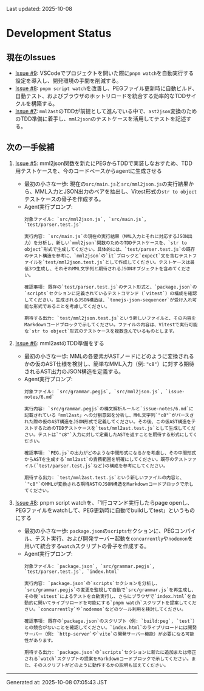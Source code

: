 Last updated: 2025-10-08

# Development Status

## 現在のIssues
- [Issue #9](../issue-notes/9.md): VSCodeでプロジェクトを開いた際に`pnpm watch`を自動実行する設定を導入し、開発環境の手間を削減する。
- [Issue #8](../issue-notes/8.md): `pnpm script watch`を改善し、PEGファイル更新時に自動ビルド、自動テスト、およびブラウザのホットリロードを統合する効率的なTDDサイクルを構築する。
- [Issue #7](../issue-notes/7.md): `mml2ast`のTDDが前提として進んでいる中で、`ast2json`変換のためのTDD準備に着手し、`mml2json`のテストケースを活用してテストを記述する。

## 次の一手候補
1. [Issue #5](../issue-notes/5.md): mml2json関数を新たにPEGからTDDで実装しなおすため、TDD用テストケースを、今のコードベースからagentに生成させる
   - 最初の小さな一歩: 現在の`src/main.js`と`src/mml2json.js`の実行結果から、MML入力とJSON出力のペアを抽出し、Vitest形式の`str to object`テストケースの骨子を作成する。
   - Agent実行プロンプ:
     ```
     対象ファイル: `src/mml2json.js`, `src/main.js`, `test/parser.test.js`

     実行内容: `src/main.js`の現在の実行結果（MML入力とそれに対応するJSON出力）を分析し、新しい`mml2json`関数のためのTDDテストケースを、`str to object`形式で生成してください。具体的には、`test/parser.test.js`の既存のテスト構造を参考に、`mml2json`の`it`ブロックと`expect`文を含むテストファイルを`test/mml2json.test.js`として作成してください。テストケースは最低3つ生成し、それぞれMML文字列と期待されるJSONオブジェクトを含めてください。

     確認事項: 既存の`test/parser.test.js`のテスト形式と、`package.json`の`scripts`セクションに定義されているテストコマンド（`vitest`）の構成を確認してください。生成されるJSON構造は、`tonejs-json-sequencer`が受け入れ可能な形式であることを考慮してください。

     期待する出力: `test/mml2json.test.js`という新しいファイルと、その内容をMarkdownコードブロックで示してください。ファイルの内容は、Vitestで実行可能な`str to object`形式のテストケースを複数含んでいるものとします。
     ```

2. [Issue #6](../issue-notes/6.md): mml2astのTDD準備をする
   - 最初の小さな一歩: MMLの各要素がASTノードにどのように変換されるかの仮のAST仕様を検討し、簡単なMML入力（例: `"c8"`）に対する期待されるAST出力のJSON構造を定義する。
   - Agent実行プロンプ:
     ```
     対象ファイル: `src/grammar.pegjs`, `src/mml2json.js`, `issue-notes/6.md`

     実行内容: `src/grammar.pegjs`の構文解析ルールと`issue-notes/6.md`に記載されている「mml2ast」への分割意図を分析し、MML文字列`"c8"`がパースされた際の仮のAST構造をJSON形式で定義してください。その後、この仮AST構造をテストするためのTDDテストケースを`test/mml2ast.test.js`として生成してください。テストは`"c8"`入力に対して定義したASTを返すことを期待する形式にしてください。

     確認事項: `PEG.js`の出力がどのような中間形式になるかを考慮し、その中間形式からASTを生成する`mml2ast`の責務範囲を明確にしてください。既存のテストファイル(`test/parser.test.js`など)の構成を参考にしてください。

     期待する出力: `test/mml2ast.test.js`という新しいファイルの内容と、`"c8"`のMMLが変換される期待ASTのJSON構造をMarkdownコードブロックで示してください。
     ```

3. [Issue #8](../issue-notes/8.md): pnpm script watchを、「1行コマンド実行したらpage openし、PEGファイルをwatchして、PEG更新時に自動でbuildしてtest」というものにする
   - 最初の小さな一歩: `package.json`の`scripts`セクションに、PEGコンパイル、テスト実行、および開発サーバー起動を`concurrently`や`nodemon`を用いて統合する`watch`スクリプトの骨子を作成する。
   - Agent実行プロンプ:
     ```
     対象ファイル: `package.json`, `src/grammar.pegjs`, `test/parser.test.js`, `index.html`

     実行内容: `package.json`の`scripts`セクションを分析し、`src/grammar.pegjs`の変更を監視して自動で`src/grammar.js`を再生成し、その後`vitest`によるテストを自動実行し、さらにブラウザで`index.html`を自動的に開いてライブリロードを可能にする`pnpm watch`スクリプトを提案してください。`concurrently`や`nodemon`などのツール利用を検討してください。

     確認事項: 既存の`package.json`のスクリプト（例: `build:peg`, `test`）との競合がないことを確認してください。`index.html`のライブリロードには開発サーバー（例: `http-server`や`vite`の開発サーバー機能）が必要になる可能性があります。

     期待する出力: `package.json`の`scripts`セクションに新たに追加または修正される`watch`スクリプトの提案をMarkdownコードブロックで示してください。また、そのスクリプトがどのように動作するかの説明も加えてください。

---
Generated at: 2025-10-08 07:05:43 JST
